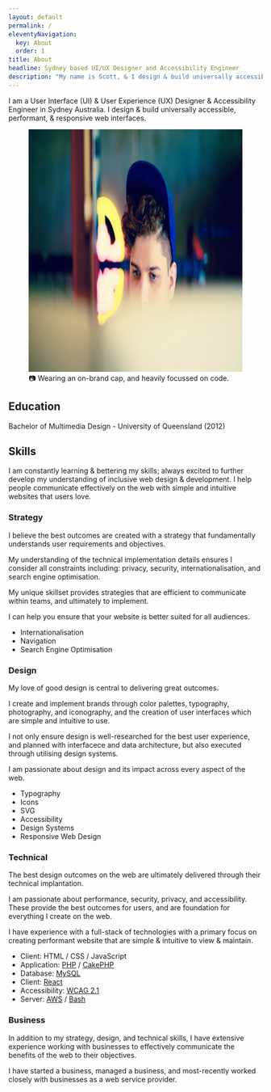 ```yaml
---
layout: default
permalink: /
eleventyNavigation:
  key: About
  order: 1
title: About
headline: Sydney based UI/UX Designer and Accessibility Engineer
description: "My name is Scott, & I design & build universally accessible, performant, & responsive web interfaces."
---
```


I am a User Interface (UI) & User Experience (UX) Designer & Accessibility Engineer in Sydney Australia. I design & build universally accessible, performant, & responsive web interfaces.

<figure>
  <img
    alt="Man staring at screen wearing a blue cap, lower half of face is covered by out-of-focus screen"
    height="480"
    src="/public/images/photo.jpg"
    width="640"
  >
  <figcaption>📷 Wearing an on-brand cap, and heavily focussed on code.</figcaption>
</figure>

## Education 

Bachelor of Multimedia Design - University of Queensland (2012)

## Skills

I am constantly learning & bettering my skills; always excited to further develop my understanding of inclusive web design & development. I help people communicate effectively on the web with simple and intuitive websites that users love.

### Strategy

I believe the best outcomes are created with a strategy that fundamentally understands user requirements and objectives.

My understanding of the technical implementation details ensures I consider all constraints including: privacy, security, internationalisation, and search engine optimisation. 

My unique skillset provides strategies that are efficient to communicate within teams, and ultimately to implement.

I can help you ensure that your website is better suited for all audiences.

- Internationalisation
- Navigation
- Search Engine Optimisation

### Design

My love of good design is central to delivering great outcomes. 

I create and implement brands through color palettes, typography, photography, and iconography, and the creation of user interfaces which are simple and intuitive to use.

I not only ensure design is well-researched for the best user experience, and planned with interfacece and data architecture, but also executed through utilising design systems. 

I am passionate about design and its impact across every aspect of the web. 

- Typography
- Icons
- SVG
- Accessibility
- Design Systems
- Responsive Web Design

### Technical

The best design outcomes on the web are ultimately delivered through their technical implantation.

I am passionate about performance, security, privacy, and accessibility. These provide the best outcomes for users, and are foundation for everything I create on the web. 

I have experience with a full-stack of technologies with a primary focus on creating performant website that are simple & intuitive to view & maintain.

- Client: HTML / CSS / JavaScript
- Application: [PHP](https://www.php.net/) / [CakePHP](https://cakephp.org/)
- Database: [MySQL](https://www.mysql.com/)
- Client: [React](https://reactjs.org/)
- Accessibility: [WCAG 2.1](https://www.w3.org/WAI/standards-guidelines/wcag/)
- Server: [AWS](https://aws.amazon.com/) / [Bash](https://en.wikipedia.org/wiki/Bash_(Unix_shell))

### Business

In addition to my strategy, design, and technical skills, I have extensive experience working with businesses to effectively communicate the benefits of the web to their objectives.

I have started a business, managed a business, and most-recently worked closely with businesses as a web service provider.
